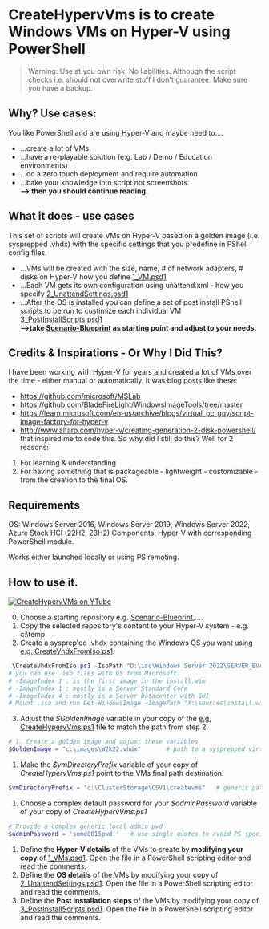# CreateHypervVms is to create Windows VMs on Hyper-V using PowerShell

>Warning: Use at you own risk. No liabilities. Although the script checks i.e. should not overwrite stuff I don't guarantee. Make sure you have a backup.

## Why? Use cases: 
You like PowerShell and are using Hyper-V and maybe need to:...
- ...create a lot of VMs.
- ...have a re-playable solution (e.g. Lab / Demo / Education environments)
- ...do a zero touch deployment and require automation
- ...bake your knowledge into script not screenshots.  
**--> then you should continue reading.**

## What it does - use cases
This set of scripts will create VMs on Hyper-V based on a golden image (i.e. sysprepped .vhdx) with the specific settings that you predefine in PShell config files.
- ...VMs will be created with the size, name, # of network adapters, # disks on Hyper-V how you define [1_VM.psd1](./1_VMs.psd1)
- ...Each VM gets its own configuration using unattend.xml - how you specify [2_UnattendSettings.psd1](./2_UnattendSettings.psd1)
- ...After the OS is installed you can define a set of post install PShell scripts to be run to custimize each individual VM [3_PostInstallScripts.psd1](./3_PostInstallScripts.psd1)  
**-->take [Scenario-Blueprint](./Scenario-Blueprint) as starting point and adjust to your needs.**  

## Credits & Inspirations - Or Why I Did This?  
I have been working with Hyper-V for years and created a lot of VMs over the time - either manual or automatically.
It was blog posts like these:  
- https://github.com/microsoft/MSLab
- https://github.com/BladeFireLight/WindowsImageTools/tree/master
- https://learn.microsoft.com/en-us/archive/blogs/virtual_pc_guy/script-image-factory-for-hyper-v
- http://www.altaro.com/hyper-v/creating-generation-2-disk-powershell/
that inspired me to code this. So why did I still do this? Well for 2 reasons:
1. For learning & understanding
2. For having something that is packageable - lightweight - customizable - from the creation to the final OS.

## Requirements
OS: Windows Server 2016, Windows Server 2019, Windows Server 2022, Azure Stack HCI (22H2, 23H2)
Components: Hyper-V with corresponding PowerShell module.

Works either launched locally or using PS remoting.

## How to use it.
[![CreateHypervVMs on YTube](https://img.youtube.com/vi/A_zNSNHOKJU/0.jpg)](https://www.youtube.com/watch?v=A_zNSNHOKJU)

0. Choose a starting repository e.g. [Scenario-Blueprint](./Scenario-Blueprint),....
1. Copy the selected repository's content to your Hyper-V system - e.g. c:\temp
2. Create a sysprep'ed .vhdx containing the Windows OS you want using [e.g. CreateVhdxFromIso.ps1](./Scenario-Blueprint/CreateVhdxFromIso.ps1).
```PowerShell
.\CreateVhdxFromIso.ps1 -IsoPath "D:\iso\Windows Server 2022\SERVER_EVAL_x64FRE_en-us.iso" -VhdxPath 'c:\images\W2k22.vhdx' -SizeBytes 80GB -ImageIndex 4
# you can use .iso files with OS from Microsoft.
# -ImageIndex 1 : is the first image in the install.wim 
# -ImageIndex 1 : mostly is a Server Standard Core
# -ImageIndex 4 : mostly is a Server Datacenter with GUI
# Mount .iso and run Get-WindowsImage -ImagePath "X:\sources\install.wim" to find out what imageindex to choose.
```

3. Adjust the *$GoldenImage* variable in your copy of the [e.g. CreateHypervVms.ps1](./Scenario-Blueprint/CreateHypervVms.ps1) file to match the path from step 2.
```PowerShell
# 1. Create a golden image and adjust these variables
$GoldenImage = "c:\images\W2k22.vhdx"       # path to a sysprepped virtual hard disk (UEFI i.e. Gen2 VMs) to be used as a golden image
```
1. Make the *$vmDirectoryPrefix* variable of your copy of *CreateHypervVms.ps1* point to the VMs final path destination.
```PowerShell
$vmDirectoryPrefix = "c:\ClusterStorage\CSV1\createvms"   # generic path where the VMs will be created - each VM gets its subfolder
```
1. Choose a complex default password for your *$adminPassword* variable of your copy of *CreateHypervVms.ps1*
```PowerShell
# Provide a complex generic local admin pwd
$adminPassword = 'some0815pwd!'   # use single quotes to avoid PS special chars interpretation problems (e.g. $ in pwd problems)
```
1. Define the **Hyper-V details** of the VMs to create by **modifying your copy** of [1_VMs.psd1](./1_VMs.psd1). Open the file in a PowerShell scripting editor and read the comments.
2. Define the **OS details** of the VMs by modifying your copy of [2_UnattendSettings.psd1](./2_UnattendSettings.psd1). Open the file in a PowerShell scripting editor and read the comments.
3. Define the **Post installation steps** of the VMs by modifying your copy of [3_PostInstallScripts.psd1](./3_PostInstallScripts.psd1). Open the file in a PowerShell scripting editor and read the comments.